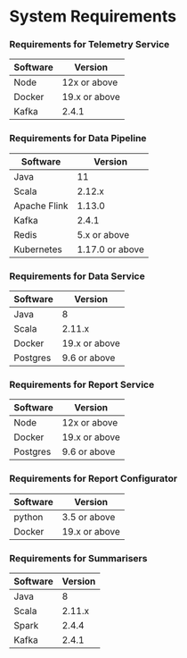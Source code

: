 # System Requirements

### Requirements for Telemetry Service

| Software | Version       |
| -------- | ------------- |
| Node     | 12x or above  |
| Docker   | 19.x or above |
| Kafka    | 2.4.1         |

### Requirements for Data Pipeline

| Software     | Version         |
| ------------ | --------------- |
| Java         | 11              |
| Scala        | 2.12.x          |
| Apache Flink | 1.13.0          |
| Kafka        | 2.4.1           |
| Redis        | 5.x or above    |
| Kubernetes   | 1.17.0 or above |

### Requirements for Data Service

| Software | Version       |
| -------- | ------------- |
| Java     | 8             |
| Scala    | 2.11.x        |
| Docker   | 19.x or above |
| Postgres | 9.6 or above  |

### Requirements for Report Service

| Software | Version       |
| -------- | ------------- |
| Node     | 12x or above  |
| Docker   | 19.x or above |
| Postgres | 9.6 or above  |

### Requirements for Report Configurator

| Software | Version       |
| -------- | ------------- |
| python   | 3.5 or above  |
| Docker   | 19.x or above |

### Requirements for Summarisers

| Software | Version |
| -------- | ------- |
| Java     | 8       |
| Scala    | 2.11.x  |
| Spark    | 2.4.4   |
| Kafka    | 2.4.1   |

###

